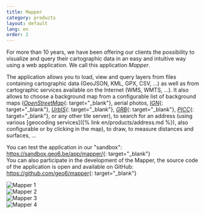 ```yaml
---
title: Mapper
category: products
layout: default
lang: en
order: 2
---
```


For more than 10 years, we have been offering our clients the possibility to visualize and query their cartographic data in an easy and intuitive way using a web application. We call this application *Mapper*.

The application allows you to load, view and query layers from files containing cartographic data (GeoJSON, KML, GPX, CSV, ...) as well as from cartographic services available on the Internet (WMS, WMTS, ...).
It also allows to choose a background map from a configurable list of background maps ([*OpenStreetMap*](https://openstreetmap.org/){: target="_blank"}, aerial photos, [*IGN*](https://www.ngi.be/){: target="_blank"}, [*UrbIS*](https://bric.brussels/en/our-solutions/urbis-solutions/urbis-data){: target="_blank"}, [*GRB*](https://overheid.vlaanderen.be/informatie-vlaanderen/producten-diensten/basiskaart-vlaanderen-grb){: target="_blank"}, [*PICC*](http://geoportail.wallonie.be/georeferentiel/PICC){: target="_blank"}, or any other tile server), to search for an address (using various [geocoding services]({% link en/products/address.md %}), also configurable or by clicking in the map), to draw, to measure distances and surfaces, ...

You can test the application in our "sandbox": <https://sandbox.geo6.be/app/mapper/>{: target="_blank"}   
You can also participate in the development of the Mapper, the source code of the application is open and available on GitHub: <https://github.com/geo6/mapper>{: target="_blank"} 

<div class="row no-gutters">
 <div class="col mr-1"><img class="img-fluid" src="{{ 'assets/images/products/mapper-1.png' | relative_url }}" alt="Mapper 1"></div>
 <div class="col"><img class="img-fluid" src="{{ 'assets/images/products/mapper-2.png' | relative_url }}" alt="Mapper 2"></div>
</div>
<div class="row no-gutters mt-1">
 <div class="col mr-1"><img class="img-fluid" src="{{ 'assets/images/products/mapper-3.png' | relative_url }}" alt="Mapper 3"></div>
 <div class="col"><img class="img-fluid" src="{{ 'assets/images/products/mapper-4.png' | relative_url }}" alt="Mapper 4"></div>
</div>
